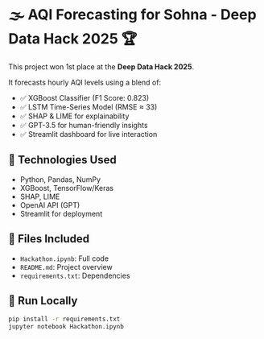 # 🌫️ AQI Forecasting for Sohna - Deep Data Hack 2025 🏆

This project won 1st place at the **Deep Data Hack 2025**.

It forecasts hourly AQI levels using a blend of:
- ✅ XGBoost Classifier (F1 Score: 0.823)
- ✅ LSTM Time-Series Model (RMSE ≈ 33)
- ✅ SHAP & LIME for explainability
- ✅ GPT-3.5 for human-friendly insights
- ✅ Streamlit dashboard for live interaction

## 🧠 Technologies Used
- Python, Pandas, NumPy
- XGBoost, TensorFlow/Keras
- SHAP, LIME
- OpenAI API (GPT)
- Streamlit for deployment

## 📁 Files Included
- `Hackathon.ipynb`: Full code
- `README.md`: Project overview
- `requirements.txt`: Dependencies

## 🧪 Run Locally
```bash
pip install -r requirements.txt
jupyter notebook Hackathon.ipynb
